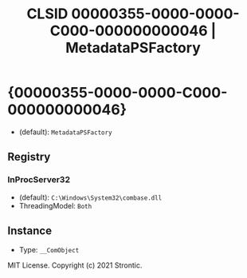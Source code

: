 ﻿---
title: "CLSID 00000355-0000-0000-C000-000000000046 | MetadataPSFactory"
excerpt: What is COM-Object CLSID 00000355-0000-0000-C000-000000000046?
---

# {00000355-0000-0000-C000-000000000046}

* (default): `MetadataPSFactory`

## Registry


### InProcServer32

* (default): `C:\Windows\System32\combase.dll`
* ThreadingModel: `Both`

## Instance

* Type: `__ComObject`

MIT License. Copyright (c) 2021 Strontic.


